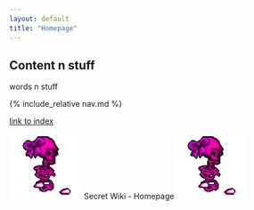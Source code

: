 ```yaml
---
layout: default
title: "Homepage"
---
```


## Content n stuff

words n stuff

{% include_relative nav.md  %}

[link to index](index_with_nav.md)

![tooltip](/misc_images/walkinggrapple.gif) Secret Wiki - Homepage![tooltip](/misc_images/walkinggrapple.gif)
